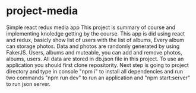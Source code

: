 # project-media
Simple react redux media app
This project is summary of course and implementing knoledge getting by the course. This app is did using react and redux, basicly show list of users with the list of albums, Every album can storage photos. Data and photos are randomly generated by using FakerJS. Users, albums and muteable, you can add and remove photos, albums, users. All data are stored in db.json file in this project. To use an application you should first clone repositority. Next step is going to project directory and type in console "npm i" to install all dependencies and run two commands "npm run dev" to run an application and "npm start:server" to run json server.
